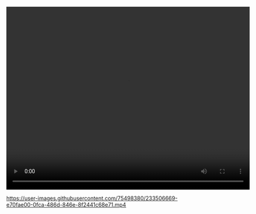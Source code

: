


<video src="https://youtu.be/XmDz8hj2YUE" width="640" height="480" controls></video>


https://user-images.githubusercontent.com/75498380/233506669-e70fae00-0fca-486d-846e-8f2441c68e71.mp4

